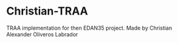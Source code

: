 # Christian-TRAA
TRAA implementation for then EDAN35 project.
Made by Christian Alexander Oliveros Labrador
